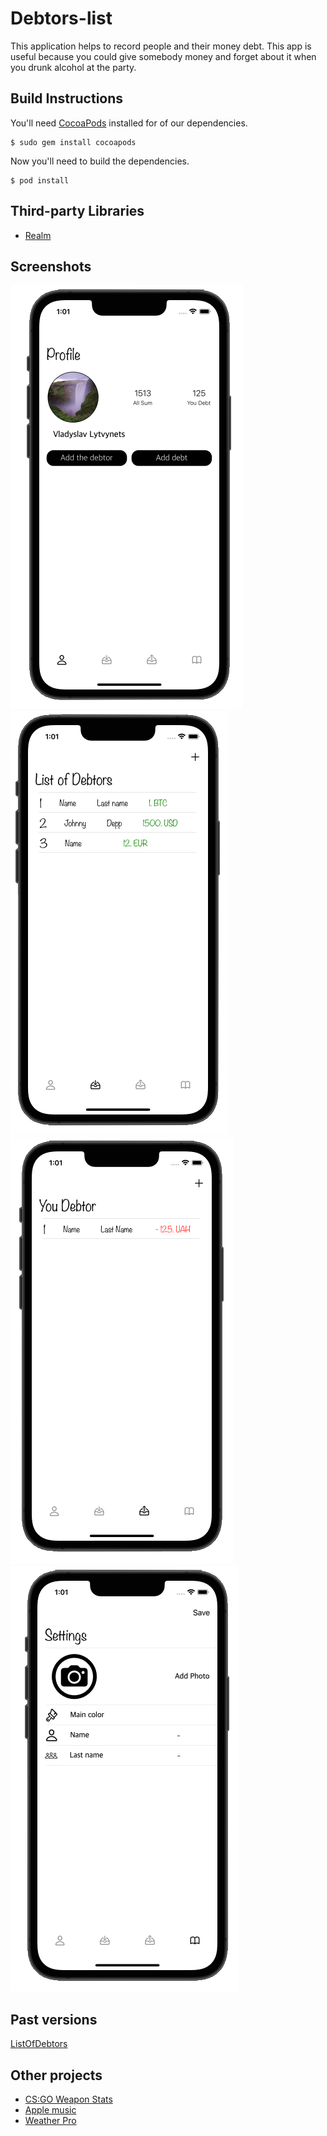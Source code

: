 # Debtors-list
This application helps to record people and their money debt. This app is useful because you could give somebody money and forget about it when you drunk alcohol at the party.

## Build Instructions

You'll need [CocoaPods](http://cocoapods.org) installed for of our dependencies.
    
    $ sudo gem install cocoapods
    
Now you'll need to build the dependencies.
    
    $ pod install
 
 
## Third-party Libraries
* [Realm](https://realm.io/)

## Screenshots 
![Images](https://github.com/Lytvynets/CSGOWeaponStats/blob/master/Debtors-Img/debtors1.png)
![Images](https://github.com/Lytvynets/CSGOWeaponStats/blob/master/Debtors-Img/debtors2.png)
![Images](https://github.com/Lytvynets/CSGOWeaponStats/blob/master/Debtors-Img/debtors3.png)
![Images](https://github.com/Lytvynets/CSGOWeaponStats/blob/master/Debtors-Img/debtors4.png)
 
## Past versions

[ListOfDebtors](https://github.com/Lytvynets/ListOfDebtors)

## Other projects

* [CS:GO Weapon Stats](https://github.com/Lytvynets/CS-GO-Weapon-Stats)
* [Apple music](https://github.com/Lytvynets/Apple-Music)
* [Weather Pro](https://github.com/Lytvynets/WeathetPro)
